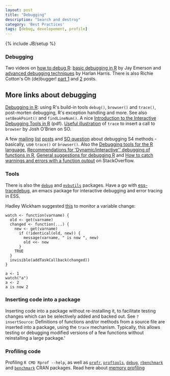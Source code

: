 ```yaml
---
layout: post
title: "Debugging"
description: "Search and destroy"
category: 'Best Practices'
tags: [debug, developement, profile]
---
```

{% include JB/setup %}


### Debugging 

Two videos on [how to debug R][1]: [basic debugging in R][2] by
Jay Emerson and [advanced debugging techniques][3] by Harlan Harris. There is
also Richie Cotton's Oh (de)bugger! [part 1][4] and [2][5] posts.

## More links about debugging 

[Debugging in R][6]: using R's build-in tools `debug()`, `browser()` and `trace()`, 
post-morten debugging, R's exception handling and more. 
See also `setBeakPoint()` and `findLineNum()`. A nice
[Introduction to the Interactive Debugging Tools in R][7] (pdf). [Useful
illustration][8] of `trace` to insert a call to `browser` by Josh O'Brien on
SO.

A few [mailing][9] [list][10] [posts][11] and [SO question][12] about
debugging S4 methods - basically, use `trace()` or `browser()`. Also the
[Debugging tools for the R language][13], [Recommendations for
'Dynamic/interactive'' debugging of functions in R][14], [General suggestions
for debugging R][15] and [How to catch warnings and errors with a function
output][16] on StackOverflow.

### Tools

There is also the [`debug`][17] and [`mvbutils`][18] packages. Have a go with
[ess-tracedebug][19], an emacs package for interactive debugging and error
tracing in ESS.

Hadley Wickham suggested [this][20] to monitor a variable change:

```
watch <- function(varname) {
  old <- get(varname)    
  changed <- function(...) {
    new <- get(varname)
      if (!identical(old, new)) {
        message(varname, " is now ", new)
        old <<- new
      }
    TRUE
  }
  invisible(addTaskCallback(changed))
}
```  
```  
a <- 1
watch("a")
a <- 2
a is now 2
```  

### Inserting code into a package

Inserting code into a package without re-installing it, to facilitate testing
changes which can be selectively added and backed out. See `?insertSource`:
Definitions of functions and/or methods from a source file are inserted into a
package, using the `trace` mechanism. Typically, this allows testing or
debugging modified versions of a few functions without reinstalling a large
package.'


### Profiling code
Profiling `R CMD Rprof --help`, as well as [`profr`][21], [`proftools`][22],
[`debug`][23], [`rbenchmark`][24] and [`benchmark`][25] CRAN packages. Read
here about [memory profiling][26]

    
   [1]: http://blog.revolutionanalytics.com/2010/06/how-to-debug-in-r.html
   [2]: http://www.vcasmo.com/video/drewconway/8555
   [3]: http://www.vcasmo.com/video/drewconway/8556
   [4]: http://4dpiecharts.com/2010/08/26/oh-debugger/
   [5]: http://4dpiecharts.com/2010/09/04/oh-debugger-part-ii/
   [6]: http://www.stats.uwo.ca/faculty/murdoch/software/debuggingR/
   [7]: http://www.biostat.jhsph.edu/~rpeng/docs/R-debug-tools.pdf
   [8]: http://stackoverflow.com/questions/8979759/browser-debug-statement-r
   [9]: http://www.mail-archive.com/r-help@r-project.org/msg70990.html
   [10]: http://www.mail-archive.com/r-help@stat.math.ethz.ch/msg24763.html
   [11]: http://tolstoy.newcastle.edu.au/R/help/04/09/3412.html
   [12]: http://stackoverflow.com/questions/1708074/debugging-generic-functions-in-r
   [13]: http://stackoverflow.com/questions/1169480/debugging-tools-for-the-r-language
   [14]: http://stackoverflow.com/questions/3212540/recommendations-for-dynamic-interactive-debugging-of-functions-in-r
   [15]: http://stackoverflow.com/questions/4442518/general-suggestions-for-debugging-r
   [16]: http://stackoverflow.com/questions/4948361/how-do-i-save-warnings-and-errors-as-output-from-a-function
   [17]: http://cran.r-project.org/web/packages/debug/index.html
   [18]: http://cran.r-project.org/web/packages/mvbutils/index.html
   [19]: http://code.google.com/p/ess-tracebug/
   [20]: http://www.mail-archive.com/r-help@r-project.org/msg125980.html
   [21]: http://cran.r-project.org/web/packages/profr/index.html
   [22]: http://cran.r-project.org/web/packages/proftools/index.html
   [23]: http://cran.r-project.org/web/packages/debug/index.html
   [24]: http://cran.r-project.org/web/packages/rbenchmark/
   [25]: http://cran.r-project.org/web/packages/benchmark/
   [26]: http://developer.r-project.org/memory-profiling.html
